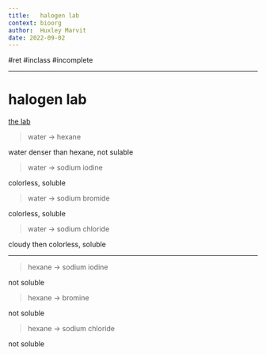 ```yaml
---
title:   halogen lab
context: bioorg 
author:  Huxley Marvit
date: 2022-09-02
---
```


#ret #inclass #incomplete 

***

# halogen lab
[the lab](https://nuevaschool.instructure.com/courses/4254/files/folder/Atomic%20structure?preview=508206)

> water → hexane

water denser than hexane, not sulable

> water → sodium iodine

colorless, soluble 

> water → sodium bromide

colorless, soluble

> water → sodium chloride 

cloudy then colorless, soluble

***

> hexane → sodium iodine

 not soluble

> hexane → bromine

not soluble

> hexane → sodium chloride 

not soluble


